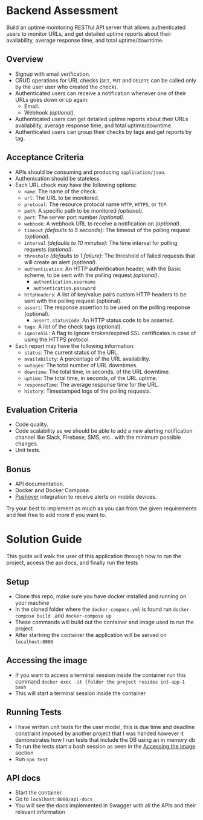 # Backend Assessment

Build an uptime monitoring RESTful API server that allows authenticated users to monitor URLs, and get detailed uptime reports about their availability, average response time, and total uptime/downtime.

## Overview

- Signup with email verification.
- CRUD operations for URL checks (`GET`, `PUT` and `DELETE` can be called only by the user user who created the check).
- Authenticated users can receive a notification whenever one of their URLs goes down or up again:
  - Email.
  - Webhook *(optional)*.
- Authenticated users can get detailed uptime reports about their URLs availability, average response time, and total uptime/downtime.
- Authenticated users can group their checks by tags and get reports by tag.

## Acceptance Criteria

- APIs should be consuming and producing `application/json`.
- Authenication should be stateless.
- Each URL check may have the following options:
  - `name`: The name of the check.
  - `url`: The URL to be monitored.
  - `protocol`: The resource protocol name `HTTP`, `HTTPS`, or `TCP`.
  - `path`: A specific path to be monitored *(optional)*.
  - `port`: The server port number *(optional)*.
  - `webhook`: A webhook URL to receive a notification on *(optional)*.
  - `timeout` *(defaults to 5 seconds)*: The timeout of the polling request *(optional)*.
  - `interval` *(defaults to 10 minutes)*: The time interval for polling requests *(optional)*.
  - `threshold` *(defaults to 1 failure)*: The threshold of failed requests that will create an alert *(optional)*.
  - `authentication`: An HTTP authentication header, with the Basic scheme, to be sent with the polling request *(optional)*.
    - `authentication.username`
    - `authentication.password`
  - `httpHeaders`: A list of key/value pairs custom HTTP headers to be sent with the polling request (optional).
  - `assert`: The response assertion to be used on the polling response (optional).
    - `assert.statusCode`: An HTTP status code to be asserted.
  - `tags`: A list of the check tags (optional).
  - `ignoreSSL`: A flag to ignore broken/expired SSL certificates in case of using the HTTPS protocol.
- Each report may have the following information:
  - `status`: The current status of the URL.
  - `availability`: A percentage of the URL availability.
  - `outages`: The total number of URL downtimes.
  - `downtime`: The total time, in seconds, of the URL downtime.
  - `uptime`: The total time, in seconds, of the URL uptime.
  - `responseTime`: The average response time for the URL.
  - `history`: Timestamped logs of the polling requests.

## Evaluation Criteria

- Code quality.
- Code scalability as we should be able to add a new alerting notification channel like Slack, Firebase, SMS, etc.. with the minimum possible changes.
- Unit tests.

## Bonus

- API documentation.
- Docker and Docker Compose.
- [Pushover](https://pushover.net/) integration to receive alerts on mobile devices.

Try your best to implement as much as you can from the given requirements and feel free to add more if you want to.


# Solution Guide

This guide will walk the user of this application through how to run the project, access the api docs, and finally run the tests

## Setup
- Clone this repo, make sure you have docker installed and running on your machine 
- In the cloned folder where the `docker-compose.yml` is found run ```docker-compose build ``` and ``` docker-compose up  ```
- These commands will build out the container and image used to run the project
- After startring the container the application will be served on `localhost:8080`

## Accessing the image
- If you want to access a terminal session inside the container run this command  ```docker exec -it {folder the project resides in}-app-1 bash```
- This will start a terminal session inside the container

## Running Tests 
- I have written unit tests for the user model, this is due time and deadline constraint imposed by another project that I was handed however it demonstrates how I run tests that include the DB using an in memory db
- To run the tests start a bash session as seen in the [Accessing the image](#accessing-the-image) section
- Run ```npm test```
  
## API docs 
- Start the container 
- Go to `localhost:8080/api-docs` 
- You will see the docs implemented in Swagger with all the APIs and their relevant information

